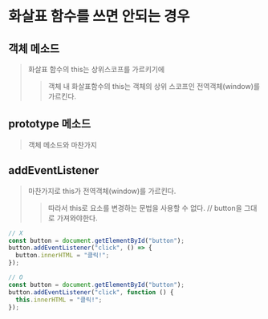 # 화살표 함수를 쓰면 안되는 경우

## 객체 메소드

> 화살표 함수의 this는 상위스코프를 가르키기에
>
> > 객체 내 화살표함수의 this는 객체의 상위 스코프인 전역객체(window)를 가르킨다.

## prototype 메소드

> 객체 메소드와 마찬가지

## addEventListener

> 마찬가지로 this가 전역객체(window)를 가르킨다.
>
> > 따라서 this로 요소를 변경하는 문법을 사용할 수 없다. // button을 그대로 가져와야한다.

```js
// X
const button = document.getElementById("button");
button.addEventListener("click", () => {
  button.innerHTML = "클릭!";
});

// O
const button = document.getElementById("button");
button.addEventListener("click", function () {
  this.innerHTML = "클릭!";
});
```
